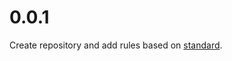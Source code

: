 # 0.0.1
Create repository and add rules based on [standard](https://github.com/feross/eslint-config-standard).